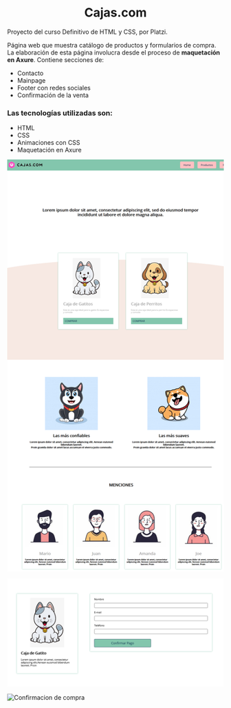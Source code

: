 <h1 align="center">Cajas.com</h1>

Proyecto del curso Definitivo de HTML y CSS, por Platzi.

Página web que muestra catálogo de productos y formularios de compra. La elaboración de esta página involucra desde el proceso de **maquetación en Axure**.
Contiene secciones de:
  - Contacto
  - Mainpage
  - Footer con redes sociales
  - Confirmación de la venta

### Las tecnologías utilizadas son:
  - HTML
  - CSS
  - Animaciones con CSS
  - Maquetación en Axure

  ![Mainpage](images/Screenshot_Cajas.png)

  ![Venta](images/Screenshot_Venta.png)

  ![Confirmacion de compra](image/Screenshot_Exito.png)
